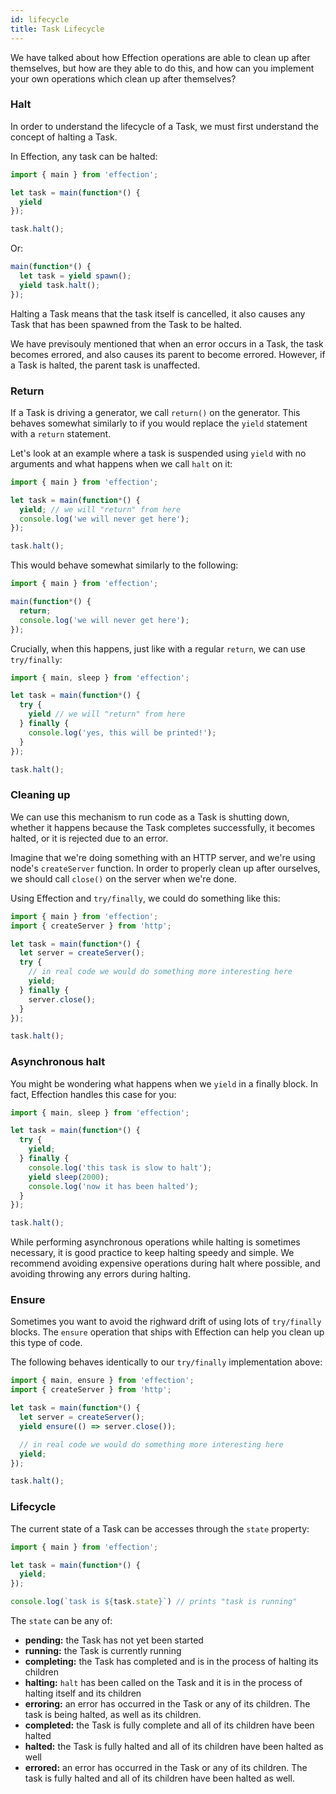```yaml
---
id: lifecycle
title: Task Lifecycle
---
```


We have talked about how Effection operations are able to clean up after
themselves, but how are they able to do this, and how can you implement your
own operations which clean up after themselves?

### Halt

In order to understand the lifecycle of a Task, we must first understand the
concept of halting a Task.

In Effection, any task can be halted:

``` javascript
import { main } from 'effection';

let task = main(function*() {
  yield
});

task.halt();
```

Or:

``` javascript
main(function*() {
  let task = yield spawn();
  yield task.halt();
});
```

Halting a Task means that the task itself is cancelled, it also causes any Task
that has been spawned from the Task to be halted.

We have previsouly mentioned that when an error occurs in a Task, the task
becomes errored, and also causes its parent to become errored. However, if a
Task is halted, the parent task is unaffected.

### Return

If a Task is driving a generator, we call `return()` on the generator. This
behaves somewhat similarly to if you would replace the `yield` statement with a
`return` statement.

Let's look at an example where a task is suspended using `yield` with no
arguments and what happens when we call `halt` on it:

``` javascript
import { main } from 'effection';

let task = main(function*() {
  yield; // we will "return" from here
  console.log('we will never get here');
});

task.halt();
```

This would behave somewhat similarly to the following:

``` javascript
import { main } from 'effection';

main(function*() {
  return;
  console.log('we will never get here');
});
```

Crucially, when this happens, just like with a regular `return`, we can use `try/finally`:

``` javascript
import { main, sleep } from 'effection';

let task = main(function*() {
  try {
    yield // we will "return" from here
  } finally {
    console.log('yes, this will be printed!');
  }
});

task.halt();
```

### Cleaning up

We can use this mechanism to run code as a Task is shutting down, whether it
happens because the Task completes successfully, it becomes halted, or it is
rejected due to an error.

Imagine that we're doing something with an HTTP server, and we're using node's
`createServer` function. In order to properly clean up after ourselves, we
should call `close()` on the server when we're done.

Using Effection and `try/finally`, we could do something like this:

``` javascript
import { main } from 'effection';
import { createServer } from 'http';

let task = main(function*() {
  let server = createServer();
  try {
    // in real code we would do something more interesting here
    yield;
  } finally {
    server.close();
  }
});

task.halt();
```

### Asynchronous halt

You might be wondering what happens when we `yield` in a finally block. In
fact, Effection handles this case for you:

``` javascript
import { main, sleep } from 'effection';

let task = main(function*() {
  try {
    yield;
  } finally {
    console.log('this task is slow to halt');
    yield sleep(2000);
    console.log('now it has been halted');
  }
});

task.halt();
```

While performing asynchronous operations while halting is sometimes necessary,
it is good practice to keep halting speedy and simple. We recommend avoiding
expensive operations during halt where possible, and avoiding throwing any
errors during halting.

### Ensure

Sometimes you want to avoid the righward drift of using lots of `try/finally` blocks.
The `ensure` operation that ships with Effection can help you clean up this type of code.

The following behaves identically to our `try/finally` implementation above:

``` javascript
import { main, ensure } from 'effection';
import { createServer } from 'http';

let task = main(function*() {
  let server = createServer();
  yield ensure(() => server.close());

  // in real code we would do something more interesting here
  yield;
});

task.halt();
```


### Lifecycle

The current state of a Task can be accesses through the `state` property:

``` javascript
import { main } from 'effection';

let task = main(function*() {
  yield;
});

console.log(`task is ${task.state}`) // prints "task is running"
```

The `state` can be any of:

- **pending:** the Task has not yet been started
- **running:** the Task is currently running
- **completing:** the Task has completed and is in the process of halting its children
- **halting:** `halt` has been called on the Task and it is in the process of halting itself and its children
- **erroring:** an error has occurred in the Task or any of its children. The task is being halted, as well as its children.
- **completed:** the Task is fully complete and all of its children have been halted
- **halted:** the Task is fully halted and all of its children have been halted as well
- **errored:** an error has occurred in the Task or any of its children. The task is fully halted and all of its children have been halted as well.
